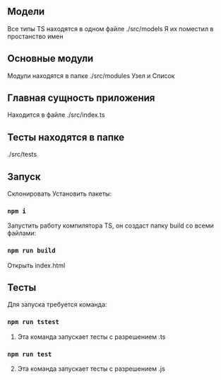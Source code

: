 ## Модели

Все типы TS находятся в одном файле ./src/models
Я их поместил в простанство имен

## Основные модули

Модули находятся в папке ./src/modules
Узел и Список

## Главная сущность приложения

Находится в файле ./src/index.ts

## Тесты находятся в папке

./src/tests

## Запуск

Склонировать
Установить пакеты:
### `npm i`
Запустить работу компилятора TS, он создаст папку build со всеми файлами:
### `npm run build`
Открыть index.html

## Тесты
Для запуска требуется команда:
### `npm run tstest`
1) Эта команда запускает тесты с разрешением .ts
### `npm run test`
2) Эта команда запускает тесты с разрешением .js